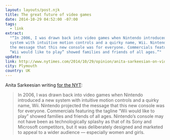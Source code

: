 ```yaml
---
layout: layouts/post.njk
title: The great future of video games
date: 2014-10-29 04:52:00 -07:00
tags:
  - link
extract:
  "“In 2006, I was drawn back into video games when Nintendo introduced a new
  system with intuitive motion controls and a quirky name, Wii. Nintendo projected
  the message that this new console was for everyone. Commercials featuring the tagline
  “Wii would like to play” showed families and friends of all ages.”"
update:
link: http://www.nytimes.com/2014/10/29/opinion/anita-sarkeesian-on-video-games-great-future.html?_r=0
city: Plymouth
country: UK
---
```


Anita Sarkeesian writing [for the NYT](http://www.nytimes.com/2014/10/29/opinion/anita-sarkeesian-on-video-games-great-future.html?_r=0):

> In 2006, I was drawn back into video games when Nintendo introduced a new system with intuitive motion controls and a quirky name, Wii. Nintendo projected the message that this new console was for everyone. Commercials featuring the tagline “Wii would like to play” showed families and friends of all ages. Nintendo’s console may not have been as technologically splashy as that of its Sony and Microsoft competitors, but it was deliberately designed and marketed to appeal to a wider audience — especially women and girls.
